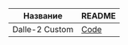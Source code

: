 

| Название | README |
| ------ | ------ |
| Dalle-2 Custom | [Code](https://github.com/lucidrains/DALLE2-pytorch/tree/main) |


